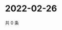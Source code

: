 # 2022-02-26

共 0 条

<!-- BEGIN WEIBO -->
<!-- 最后更新时间 Sat Feb 26 2022 12:18:53 GMT+0800 (China Standard Time) -->

<!-- END WEIBO -->
